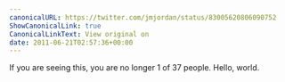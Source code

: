 ```yaml
---
canonicalURL: https://twitter.com/jmjordan/status/83005620806090752
ShowCanonicalLink: true
CanonicalLinkText: View original on
date: 2011-06-21T02:57:36+00:00
---
```

If you are seeing this, you are no longer 1 of 37 people. Hello, world.